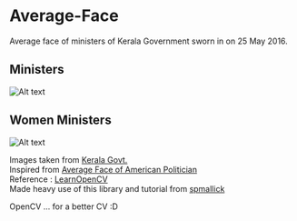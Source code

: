 # Average-Face

Average face of ministers of Kerala Government sworn in on 25 May 2016.

## Ministers
    
![Alt text](https://user-images.githubusercontent.com/4597920/32086201-7e926c92-baa1-11e7-80e9-9e939ef05fd0.png)   

## Women Ministers   
 
![Alt text](https://user-images.githubusercontent.com/4597920/32086209-8e545d8e-baa1-11e7-9ca1-aa6891ed6ab7.png)

Images taken from [Kerala Govt.](http://www.niyamasabha.org/codes/members.htm)   
Inspired from [Average Face of American Politician](http://www.bbc.com/future/story/20171018-this-is-the-face-of-the-average-american-politician)   
Reference : [LearnOpenCV](https://www.learnopencv.com/)   
Made heavy use of this library and tutorial from [spmallick](https://github.com/spmallick/dlib)   

OpenCV ... for a better CV :D   
